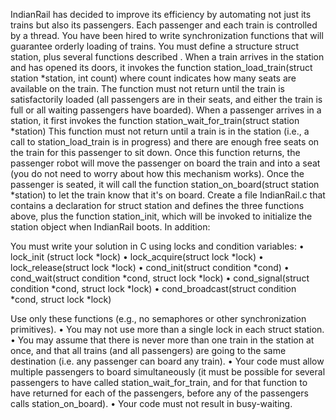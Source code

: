 IndianRail has decided to improve its efficiency by automating not just its trains but also its passengers. Each passenger and each train is controlled by a thread. You have been hired to write synchronization functions that will guarantee orderly loading of trains. You must define a structure struct station, plus several functions described . When a train arrives in the station and has opened its doors, it invokes the function station_load_train(struct station *station, int count) where count indicates how many seats are available on the train. The function must not return until the train is satisfactorily loaded (all passengers are in their seats, and either the train is full or all waiting passengers have boarded). When a passenger arrives in a station, it first invokes the function station_wait_for_train(struct station *station) This function must not return until a train is in the station (i.e., a call to station_load_train is in progress) and there are enough free seats on the train for this passenger to sit down. Once this function returns, the passenger robot will move the passenger on board the train and into a seat (you do not need to worry about how this mechanism works). Once the passenger is seated, it will call the function station_on_board(struct station *station) to let the train know that it's on board. Create a file IndianRail.c that contains a declaration for struct station and defines the three functions above, plus the function station_init, which will be invoked to initialize the station object when IndianRail boots. In addition:

You must write your solution in C using locks and condition variables: • lock_init (struct lock *lock) • lock_acquire(struct lock *lock) • lock_release(struct lock *lock) • cond_init(struct condition *cond) • cond_wait(struct condition *cond, struct lock *lock) • cond_signal(struct condition *cond, struct lock *lock) • cond_broadcast(struct condition *cond, struct lock *lock)

Use only these functions (e.g., no semaphores or other synchronization primitives). • You may not use more than a single lock in each struct station. • You may assume that there is never more than one train in the station at once, and that all trains (and all passengers) are going to the same destination (i.e. any passenger can board any train). • Your code must allow multiple passengers to board simultaneously (it must be possible for several passengers to have called station_wait_for_train, and for that function to have returned for each of the passengers, before any of the passengers calls station_on_board). • Your code must not result in busy-waiting.
